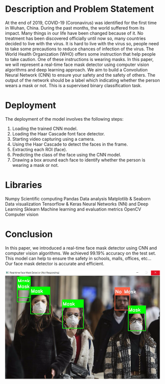 # Description and Problem Statement

At the end of 2019, COVID-19 (Coronavirus) was identified for the first time in Wuhan, China. During the past months, the world suffered from its impact. Many things in our life have been changed because of it. No treatment has been discovered officially until now so, many countries decided to live with the virus. It is hard to live with the virus so, people need to take some precautions to reduce chances of infection of the virus.
The World Health Organization (WHO) offers some instruction that help people to take caution. One of these instructions is wearing masks. In this paper, we will represent a real-time face mask detector using computer vision algorithms and deep learning approach. We aim to build a Convolution Neural Network (CNN) to ensure your safety and the safety of others. The output of the network should be a label which indicating whether the person wears a mask or not. This is a supervised binary classification task.

# Deployment
The deployment of the model involves the following steps:
  1. Loading the trained CNN model.
  2. Loading the Haar Cascade font face detector.
  3. Starting video capturing using a camera.
  4. Using the Haar Cascade to detect the faces in the frame.
  5. Extracting each ROI (face).
  6. Predicting the class of the face using the CNN model.
  7. Drawing a box around each face to identify whether the person is wearing a mask or not.

# Libraries
Numpy                     Scientific computing
Pandas                    Data analysis
Matplotlib & Seaborn      Data visualization
Tensorflow & Keras        Neural Networks (NN) and Deep Learning
Sklearn                   Machine learning and evaluation metrics
OpenCV                    Computer vision

# Conclusion
In this paper, we introduced a real-time face mask detector using CNN and computer vision algorithms. We achieved 99.19% accuracy on the test set. This model can help to ensure the safety in schools, malls, offices, etc… 
Our face mask detector is accurate and efficient.


<img alt="Creative Commons License" style="border-width:0" src="images/Run 1.png" />
